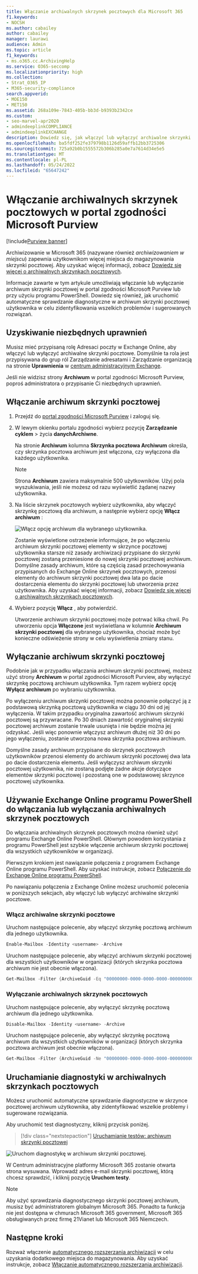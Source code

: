 ```yaml
---
title: Włączanie archiwalnych skrzynek pocztowych dla Microsoft 365
f1.keywords:
- NOCSH
ms.author: cabailey
author: cabailey
manager: laurawi
audience: Admin
ms.topic: article
f1_keywords:
- ms.o365.cc.ArchivingHelp
ms.service: O365-seccomp
ms.localizationpriority: high
ms.collection:
- Strat_O365_IP
- M365-security-compliance
search.appverid:
- MOE150
- MET150
ms.assetid: 268a109e-7843-405b-bb3d-b9393b2342ce
ms.custom:
- seo-marvel-apr2020
- admindeeplinkCOMPLIANCE
- admindeeplinkEXCHANGE
description: Dowiedz się, jak włączyć lub wyłączyć archiwalne skrzynki pocztowe, aby obsługiwać wymagania dotyczące przechowywania komunikatów, zbierania elektronicznych materiałów dowodowych i przechowywania wiadomości w organizacji.
ms.openlocfilehash: ba5fdf252fe379798b1126d59affb12bb3725306
ms.sourcegitcommit: 725a92b0b1555572b306b285a0e7a7614d34e5e5
ms.translationtype: MT
ms.contentlocale: pl-PL
ms.lasthandoff: 05/24/2022
ms.locfileid: "65647242"
---
```

# <a name="enable-archive-mailboxes-in-the-microsoft-purview-compliance-portal"></a>Włączanie archiwalnych skrzynek pocztowych w portal zgodności Microsoft Purview

[!include[Purview banner](../includes/purview-rebrand-banner.md)]

Archiwizowanie w Microsoft 365 (nazywane również *archiwizowaniem w miejscu*) zapewnia użytkownikom więcej miejsca do magazynowania skrzynki pocztowej. Aby uzyskać więcej informacji, zobacz [Dowiedz się więcej o archiwalnych skrzynkach pocztowych](archive-mailboxes.md).

Informacje zawarte w tym artykule umożliwiają włączanie lub wyłączanie archiwum skrzynki pocztowej w portal zgodności Microsoft Purview lub przy użyciu programu PowerShell. Dowiedz się również, jak uruchomić automatyczne sprawdzanie diagnostyczne w archiwum skrzynki pocztowej użytkownika w celu zidentyfikowania wszelkich problemów i sugerowanych rozwiązań.

## <a name="get-the-necessary-permissions"></a>Uzyskiwanie niezbędnych uprawnień

Musisz mieć przypisaną rolę Adresaci poczty w Exchange Online, aby włączyć lub wyłączyć archiwalne skrzynki pocztowe. Domyślnie ta rola jest przypisywana do grup ról Zarządzanie adresatami i Zarządzanie organizacją na stronie **Uprawnienia** w <a href="https://go.microsoft.com/fwlink/p/?linkid=2059104" target="_blank">centrum administracyjnym Exchange</a>. 

Jeśli nie widzisz strony **Archiwum** w portal zgodności Microsoft Purview, poproś administratora o przypisanie Ci niezbędnych uprawnień.

## <a name="enable-an-archive-mailbox"></a>Włączanie archiwum skrzynki pocztowej

1. Przejdź do <a href="https://go.microsoft.com/fwlink/p/?linkid=2077149" target="_blank">portal zgodności Microsoft Purview</a> i zaloguj się.

2. W lewym okienku portalu zgodności wybierz pozycję **Zarządzanie cyklem** >  życia **danychArchiwne**.

   Na stronie **Archiwum** kolumna  **Skrzynka pocztowa Archiwum** określa, czy skrzynka pocztowa archiwum jest włączona, czy wyłączona dla każdego użytkownika.

   > [!NOTE]
   > Strona **Archiwum** zawiera maksymalnie 500 użytkowników. Użyj pola wyszukiwania, jeśli nie możesz od razu wyświetlić żądanej nazwy użytkownika.

3. Na liście skrzynek pocztowych wybierz użytkownika, aby włączyć skrzynkę pocztową dla archiwum, a następnie wybierz opcję **Włącz archiwum** :
    
   ![Włącz opcję archiwum dla wybranego użytkownika.](../media/enable-archive-option.png)
    
   Zostanie wyświetlone ostrzeżenie informujące, że po włączeniu archiwum skrzynki pocztowej elementy w skrzynce pocztowej użytkownika starsze niż zasady archiwizacji przypisane do skrzynki pocztowej zostaną przeniesione do nowej skrzynki pocztowej archiwum. Domyślne zasady archiwum, które są częścią zasad przechowywania przypisanych do Exchange Online skrzynek pocztowych, przenosi elementy do archiwum skrzynki pocztowej dwa lata po dacie dostarczenia elementu do skrzynki pocztowej lub utworzenia przez użytkownika. Aby uzyskać więcej informacji, zobacz [Dowiedz się więcej o archiwalnych skrzynkach pocztowych](archive-mailboxes.md).

5. Wybierz pozycję **Włącz** , aby potwierdzić.

   Utworzenie archiwum skrzynki pocztowej może potrwać kilka chwil. Po utworzeniu opcja **Włączone** jest wyświetlana w kolumnie **Archiwum skrzynki pocztowej** dla wybranego użytkownika, chociaż może być konieczne odświeżenie strony w celu wyświetlenia zmiany stanu.

## <a name="disable-an-archive-mailbox"></a>Wyłączanie archiwum skrzynki pocztowej

Podobnie jak w przypadku włączania archiwum skrzynki pocztowej, możesz użyć strony **Archiwum** w portal zgodności Microsoft Purview, aby wyłączyć skrzynkę pocztową archiwum użytkownika. Tym razem wybierz opcję **Wyłącz archiwum** po wybraniu użytkownika.

Po wyłączeniu archiwum skrzynki pocztowej można ponownie połączyć ją z podstawową skrzynką pocztową użytkownika w ciągu 30 dni od jej wyłączenia. W takim przypadku oryginalna zawartość archiwum skrzynki pocztowej są przywracane. Po 30 dniach zawartość oryginalnej skrzynki pocztowej archiwum zostanie trwale usunięta i nie będzie można jej odzyskać. Jeśli więc ponownie włączysz archiwum dłużej niż 30 dni po jego wyłączeniu, zostanie utworzona nowa skrzynka pocztowa archiwum.

Domyślne zasady archiwum przypisane do skrzynek pocztowych użytkowników przenosi elementy do archiwum skrzynki pocztowej dwa lata po dacie dostarczenia elementu. Jeśli wyłączysz archiwum skrzynki pocztowej użytkownika, nie zostaną podjęte żadne akcje dotyczące elementów skrzynki pocztowej i pozostaną one w podstawowej skrzynce pocztowej użytkownika.

## <a name="use-exchange-online-powershell-to-enable-or-disable-archive-mailboxes"></a>Używanie Exchange Online programu PowerShell do włączania lub wyłączania archiwalnych skrzynek pocztowych

Do włączania archiwalnych skrzynek pocztowych można również użyć programu Exchange Online PowerShell. Głównym powodem korzystania z programu PowerShell jest szybkie włączenie archiwum skrzynki pocztowej dla wszystkich użytkowników w organizacji.

Pierwszym krokiem jest nawiązanie połączenia z programem Exchange Online programu PowerShell. Aby uzyskać instrukcje, zobacz [Połączenie do Exchange Online programu PowerShell](/powershell/exchange/connect-to-exchange-online-powershell).

Po nawiązaniu połączenia z Exchange Online możesz uruchomić polecenia w poniższych sekcjach, aby włączyć lub wyłączyć archiwalne skrzynki pocztowe.

### <a name="enable-archive-mailboxes"></a>Włącz archiwalne skrzynki pocztowe

Uruchom następujące polecenie, aby włączyć skrzynkę pocztową archiwum dla jednego użytkownika.

```powershell
Enable-Mailbox -Identity <username> -Archive
```

Uruchom następujące polecenie, aby włączyć archiwum skrzynki pocztowej dla wszystkich użytkowników w organizacji (których skrzynka pocztowa archiwum nie jest obecnie włączona).

```powershell
Get-Mailbox -Filter {ArchiveGuid -Eq "00000000-0000-0000-0000-000000000000" -AND RecipientTypeDetails -Eq "UserMailbox"} | Enable-Mailbox -Archive
```

### <a name="disable-archive-mailboxes"></a>Wyłączanie archiwalnych skrzynek pocztowych

Uruchom następujące polecenie, aby wyłączyć skrzynkę pocztową archiwum dla jednego użytkownika.

```powershell
Disable-Mailbox -Identity <username> -Archive
```

Uruchom następujące polecenie, aby wyłączyć skrzynkę pocztową archiwum dla wszystkich użytkowników w organizacji (których skrzynka pocztowa archiwum jest obecnie włączona).

```powershell
Get-Mailbox -Filter {ArchiveGuid -Ne "00000000-0000-0000-0000-000000000000" -AND RecipientTypeDetails -Eq "UserMailbox"} | Disable-Mailbox -Archive
```

## <a name="run-diagnostics-on-archive-mailboxes"></a>Uruchamianie diagnostyki w archiwalnych skrzynkach pocztowych

Możesz uruchomić automatyczne sprawdzanie diagnostyczne w skrzynce pocztowej archiwum użytkownika, aby zidentyfikować wszelkie problemy i sugerowane rozwiązania.

Aby uruchomić test diagnostyczny, kliknij przycisk poniżej. 

> [!div class="nextstepaction"]
> [Uruchamianie testów: archiwum skrzynki pocztowej](https://aka.ms/PillarArchiveMailbox)

![Uruchom diagnostykę w archiwum skrzynki pocztowej.](../media/ArchiveMailboxDiagnostics.png)

W Centrum administracyjne platformy Microsoft 365 zostanie otwarta strona wysuwana. Wprowadź adres e-mail skrzynki pocztowej, którą chcesz sprawdzić, i kliknij pozycję **Uruchom testy**.

> [!NOTE]
> Aby użyć sprawdzania diagnostycznego skrzynki pocztowej archiwum, musisz być administratorem globalnym Microsoft 365. Ponadto ta funkcja nie jest dostępna w chmurach Microsoft 365 government, Microsoft 365 obsługiwanych przez firmę 21Vianet lub Microsoft 365 Niemczech.

## <a name="next-steps"></a>Następne kroki

Rozważ włączenie [automatycznego rozszerzania archiwizacji](autoexpanding-archiving.md) w celu uzyskania dodatkowego miejsca do magazynowania. Aby uzyskać instrukcje, zobacz [Włączanie automatycznego rozszerzania archiwizacji](enable-autoexpanding-archiving.md).

